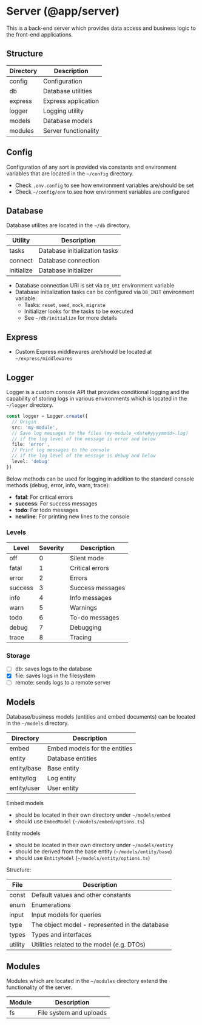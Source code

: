 # Server (@app/server)

This is a back-end server which provides data access and business logic to the front-end applications.

## Structure

| Directory | Description          |
| --------- | -------------------- |
| config    | Configuration        |
| db        | Database utilities   |
| express   | Express application  |
| logger    | Logging utility      |
| models    | Database models      |
| modules   | Server functionality |

## Config

Configuration of any sort is provided via constants and environment variables that are located in the `~/config` directory.

- Check `.env.config` to see how environment variables are/should be set
- Check `~/config/env` to see how environment variables are configured

## Database

Database utilites are located in the `~/db` directory.

| Utility    | Description                   |
| ---------- | ----------------------------- |
| tasks      | Database initialization tasks |
| connect    | Database connection           |
| initialize | Database initializer          |

- Database connection URI is set via `DB_URI` environment variable
- Database initialization tasks can be configured via `DB_INIT` environment variable:
  - Tasks: `reset`, `seed`, `mock`, `migrate`
  - Initializer looks for the tasks to be executed
  - See `~/db/initialize` for more details

## Express

- Custom Express middlewares are/should be located at `~/express/middlewares`

## Logger

Logger is a custom console API that provides conditional logging and the capability of storing logs in various environments which is located in the `~/logger` directory.

```ts
const logger = Logger.create({
  // Origin
  src: 'my-module',
  // Save log messages to the files (my-module_<date#yyyymmdd>.log)
  // if the log level of the message is error and below
  file: 'error',
  // Print log messages to the console
  // if the log level of the message is debug and below
  level: 'debug'
})
```

Below methods can be used for logging in addition to the standard console methods (debug, error, info, warn, trace):

- **fatal**: For critical errors
- **success**: For success messages
- **todo**: For todo messages
- **newline**: For printing new lines to the console

### Levels

| Level   | Severity | Description      |
| ------- | -------- | ---------------- |
| off     | 0        | Silent mode      |
| fatal   | 1        | Critical errors  |
| error   | 2        | Errors           |
| success | 3        | Success messages |
| info    | 4        | Info messages    |
| warn    | 5        | Warnings         |
| todo    | 6        | To-do messages   |
| debug   | 7        | Debugging        |
| trace   | 8        | Tracing          |

### Storage

- [ ] db: saves logs to the database
- [x] file: saves logs in the filesystem
- [ ] remote: sends logs to a remote server

## Models

Database/business models (entities and embed documents) can be located in the `~/models` directory.

| Directory   | Description                   |
| ----------- | ----------------------------- |
| embed       | Embed models for the entities |
| entity      | Database entities             |
| entity/base | Base entity                   |
| entity/log  | Log entity                    |
| entity/user | User entity                   |

Embed models

- should be located in their own directory under `~/models/embed`
- should use `EmbedModel` (`~/models/embed/options.ts`)

Entity models

- should be located in their own directory under `~/models/entity`
- should be derived from the base entity (`~/models/entity/base`)
- should use `EntityModel` (`~/models/entity/options.ts`)

Structure:

| File    | Description                                    |
| ------- | ---------------------------------------------- |
| const   | Default values and other constants             |
| enum    | Enumerations                                   |
| input   | Input models for queries                       |
| type    | The object model - represented in the database |
| types   | Types and interfaces                           |
| utility | Utilities related to the model (e.g. DTOs)     |

## Modules

Modules which are located in the `~/modules` directory extend the functionality of the server.

| Module | Description             |
| ------ | ----------------------- |
| fs     | File system and uploads |
